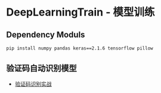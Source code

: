 # DeepLearningTrain - 模型训练

## Dependency Moduls
```bash
pip install numpy pandas keras==2.1.6 tensorflow pillow
```

## 验证码自动识别模型
- [验证码识别实战](#https://github.com/yorkLiu/DeepLearningTrain/tree/master/captchaModel)